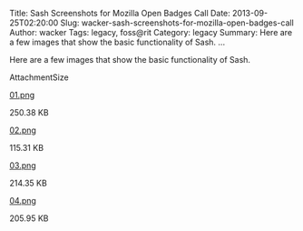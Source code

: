 Title: Sash Screenshots for Mozilla Open Badges Call
Date: 2013-09-25T02:20:00
Slug: wacker-sash-screenshots-for-mozilla-open-badges-call
Author: wacker
Tags: legacy, foss@rit
Category: legacy
Summary: Here are a few images that show the basic functionality of Sash. ... 

Here are a few images that show the basic functionality of Sash.

AttachmentSize

[01.png](http://foss.rit.edu/files/01.png)

250.38 KB

[02.png](http://foss.rit.edu/files/02.png)

115.31 KB

[03.png](http://foss.rit.edu/files/03.png)

214.35 KB

[04.png](http://foss.rit.edu/files/04.png)

205.95 KB

